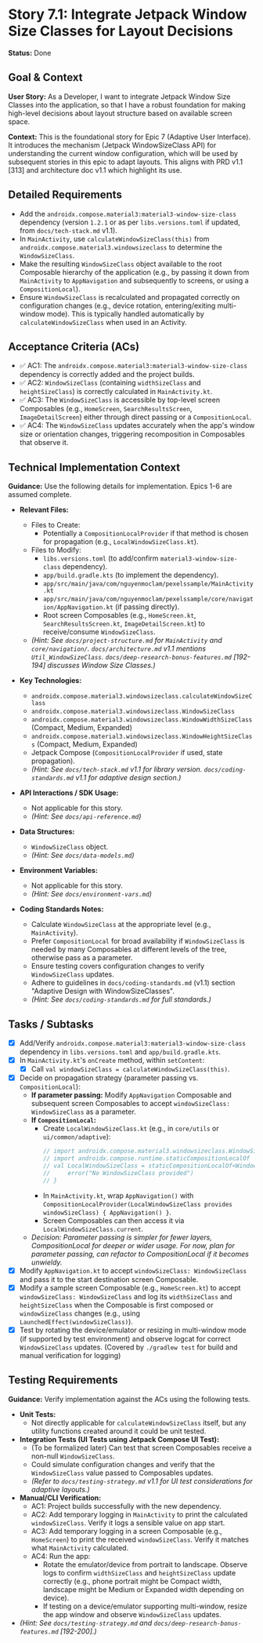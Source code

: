 # Story 7.1: Integrate Jetpack Window Size Classes for Layout Decisions

**Status:** Done

## Goal & Context

**User Story:** As a Developer, I want to integrate Jetpack Window Size Classes into the application, so that I have a robust foundation for making high-level decisions about layout structure based on available screen space.

**Context:** This is the foundational story for Epic 7 (Adaptive User Interface). It introduces the mechanism (Jetpack WindowSizeClass API) for understanding the current window configuration, which will be used by subsequent stories in this epic to adapt layouts. This aligns with PRD v1.1 [313] and architecture doc v1.1 which highlight its use.

## Detailed Requirements

* Add the `androidx.compose.material3:material3-window-size-class` dependency (version `1.2.1` or as per `libs.versions.toml` if updated, from `docs/tech-stack.md` v1.1).
* In `MainActivity`, use `calculateWindowSizeClass(this)` from `androidx.compose.material3.windowsizeclass` to determine the `WindowSizeClass`.
* Make the resulting `WindowSizeClass` object available to the root Composable hierarchy of the application (e.g., by passing it down from `MainActivity` to `AppNavigation` and subsequently to screens, or using a `CompositionLocal`).
* Ensure `WindowSizeClass` is recalculated and propagated correctly on configuration changes (e.g., device rotation, entering/exiting multi-window mode). This is typically handled automatically by `calculateWindowSizeClass` when used in an Activity.

## Acceptance Criteria (ACs)

* ✅ AC1: The `androidx.compose.material3:material3-window-size-class` dependency is correctly added and the project builds.
* ✅ AC2: `WindowSizeClass` (containing `widthSizeClass` and `heightSizeClass`) is correctly calculated in `MainActivity.kt`.
* ✅ AC3: The `WindowSizeClass` is accessible by top-level screen Composables (e.g., `HomeScreen`, `SearchResultsScreen`, `ImageDetailScreen`) either through direct passing or a `CompositionLocal`.
* ✅ AC4: The `WindowSizeClass` updates accurately when the app's window size or orientation changes, triggering recomposition in Composables that observe it.

## Technical Implementation Context

**Guidance:** Use the following details for implementation. Epics 1-6 are assumed complete.

* **Relevant Files:**
    * Files to Create:
        * Potentially a `CompositionLocalProvider` if that method is chosen for propagation (e.g., `LocalWindowSizeClass.kt`).
    * Files to Modify:
        * `libs.versions.toml` (to add/confirm `material3-window-size-class` dependency).
        * `app/build.gradle.kts` (to implement the dependency).
        * `app/src/main/java/com/nguyenmoclam/pexelssample/MainActivity.kt`
        * `app/src/main/java/com/nguyenmoclam/pexelssample/core/navigation/AppNavigation.kt` (if passing directly).
        * Root screen Composables (e.g., `HomeScreen.kt`, `SearchResultsScreen.kt`, `ImageDetailScreen.kt`) to receive/consume `WindowSizeClass`.
    * _(Hint: See `docs/project-structure.md` for `MainActivity` and `core/navigation/`. `docs/architecture.md` v1.1 mentions `Util_WindowSizeClass`. `docs/deep-research-bonus-features.md` [192-194] discusses Window Size Classes.)_

* **Key Technologies:**
    * `androidx.compose.material3.windowsizeclass.calculateWindowSizeClass`
    * `androidx.compose.material3.windowsizeclass.WindowSizeClass`
    * `androidx.compose.material3.windowsizeclass.WindowWidthSizeClass` (Compact, Medium, Expanded)
    * `androidx.compose.material3.windowsizeclass.WindowHeightSizeClass` (Compact, Medium, Expanded)
    * Jetpack Compose (`CompositionLocalProvider` if used, state propagation).
    * _(Hint: See `docs/tech-stack.md` v1.1 for library version. `docs/coding-standards.md` v1.1 for adaptive design section.)_

* **API Interactions / SDK Usage:**
    * Not applicable for this story.
    * _(Hint: See `docs/api-reference.md`)_

* **Data Structures:**
    * `WindowSizeClass` object.
    * _(Hint: See `docs/data-models.md`)_

* **Environment Variables:**
    * Not applicable for this story.
    * _(Hint: See `docs/environment-vars.md`)_

* **Coding Standards Notes:**
    * Calculate `WindowSizeClass` at the appropriate level (e.g., `MainActivity`).
    * Prefer `CompositionLocal` for broad availability if `WindowSizeClass` is needed by many Composables at different levels of the tree, otherwise pass as a parameter.
    * Ensure testing covers configuration changes to verify `WindowSizeClass` updates.
    * Adhere to guidelines in `docs/coding-standards.md` (v1.1) section "Adaptive Design with WindowSizeClasses".
    * _(Hint: See `docs/coding-standards.md` for full standards.)_

## Tasks / Subtasks

* [x] Add/Verify `androidx.compose.material3:material3-window-size-class` dependency in `libs.versions.toml` and `app/build.gradle.kts`.
* [x] In `MainActivity.kt`'s `onCreate` method, within `setContent`:
    * [x] Call `val windowSizeClass = calculateWindowSizeClass(this)`.
* [x] Decide on propagation strategy (parameter passing vs. `CompositionLocal`):
    * **If parameter passing:** Modify `AppNavigation` Composable and subsequent screen Composables to accept `windowSizeClass: WindowSizeClass` as a parameter.
    * **If `CompositionLocal`:**
        * Create `LocalWindowSizeClass.kt` (e.g., in `core/utils` or `ui/common/adaptive`):
          ```kotlin
          // import androidx.compose.material3.windowsizeclass.WindowSizeClass
          // import androidx.compose.runtime.staticCompositionLocalOf
          // val LocalWindowSizeClass = staticCompositionLocalOf<WindowSizeClass> {
          //     error("No WindowSizeClass provided") 
          // }
          ```
        * In `MainActivity.kt`, wrap `AppNavigation()` with `CompositionLocalProvider(LocalWindowSizeClass provides windowSizeClass) { AppNavigation() }`.
        * Screen Composables can then access it via `LocalWindowSizeClass.current`.
    * *Decision: Parameter passing is simpler for fewer layers, CompositionLocal for deeper or wider usage. For now, plan for parameter passing, can refactor to CompositionLocal if it becomes unwieldy.*
* [x] Modify `AppNavigation.kt` to accept `windowSizeClass: WindowSizeClass` and pass it to the start destination screen Composable.
* [x] Modify a sample screen Composable (e.g., `HomeScreen.kt`) to accept `windowSizeClass: WindowSizeClass` and log its `widthSizeClass` and `heightSizeClass` when the Composable is first composed or `windowSizeClass` changes (e.g., using `LaunchedEffect(windowSizeClass)`).
* [x] Test by rotating the device/emulator or resizing in multi-window mode (if supported by test environment) and observe logcat for correct `WindowSizeClass` updates. (Covered by `./gradlew test` for build and manual verification for logging)

## Testing Requirements

**Guidance:** Verify implementation against the ACs using the following tests.

* **Unit Tests:**
    * Not directly applicable for `calculateWindowSizeClass` itself, but any utility functions created around it could be unit tested.
* **Integration Tests (UI Tests using Jetpack Compose UI Test):**
    * (To be formalized later) Can test that screen Composables receive a non-null `WindowSizeClass`.
    * Could simulate configuration changes and verify that the `WindowSizeClass` value passed to Composables updates.
    * _(Refer to `docs/testing-strategy.md` v1.1 for UI test considerations for adaptive layouts.)_
* **Manual/CLI Verification:**
    * AC1: Project builds successfully with the new dependency.
    * AC2: Add temporary logging in `MainActivity` to print the calculated `windowSizeClass`. Verify it logs a sensible value on app start.
    * AC3: Add temporary logging in a screen Composable (e.g., `HomeScreen`) to print the received `windowSizeClass`. Verify it matches what `MainActivity` calculated.
    * AC4: Run the app:
        * Rotate the emulator/device from portrait to landscape. Observe logs to confirm `widthSizeClass` and `heightSizeClass` update correctly (e.g., phone portrait might be Compact width, landscape might be Medium or Expanded width depending on device).
        * If testing on a device/emulator supporting multi-window, resize the app window and observe `WindowSizeClass` updates.
* _(Hint: See `docs/testing-strategy.md` and `docs/deep-research-bonus-features.md` [192-200].)_

